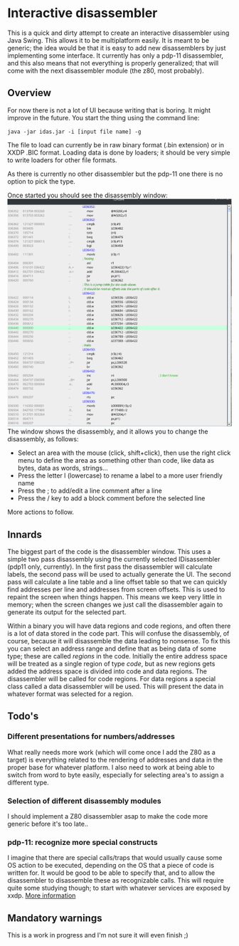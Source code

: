 # Interactive disassembler #

This is a quick and dirty attempt to create an interactive disassembler using Java Swing.
This allows it to be multiplatform easily. It is meant to be generic; the idea would be that
it is easy to add new disassemblers by just implementing some interface. It currently
has only a pdp-11 disassembler, and this also means that not everything is properly
generalized; that will come with the next disassembler module (the z80, most probably).

## Overview
For now there is not a lot of UI because writing that is boring. It might improve in the future.
You start the thing using the command line:

```aiignore
java -jar idas.jar -i [input file name] -g
```
The file to load can currently be in raw binary format (.bin extension) or in XXDP .BIC format. Loading
data is done by loaders; it should be very simple to write loaders for other file formats.

As there is currently no other disassembler but the pdp-11 one there is no option to pick the type.

Once started you should see the disassembly window:
![Initial window](./images/46265132835001.png)
The window shows the disassembly, and it allows you to change the disassembly, 
as follows:

* Select an area with the mouse (click, shift+click), then use the right 
  click menu to define the area as something other than code, like data 
  as bytes, data as words, strings...
* Press the letter l (lowercase) to rename a label to a more user friendly name
* Press the ; to add/edit a line comment after a line
* Press the / key to add a block comment before the selected line

More actions to follow.

## Innards
The biggest part of the code is the disassembler window. This uses a simple two 
pass disassembly using the currently selected IDisassembler (pdp11 only, currently).
In the first pass the disassembler will calculate labels, the second pass will
be used to actually generate the UI. The second pass will calculate a line table 
and a line offset table so that we can quickly find addresses per line and 
addresses from screen offsets. This is used to repaint the screen when 
things happen. This means we keep very little in memory; when the screen changes 
we just call the disassembler again to generate its output for the selected part.

Within a binary you will have data regions and code regions, and often there
is a lot of data stored in the code part. This will confuse the disassembly, 
of course, because it will disassemble the data leading to nonsense. To fix
this you can select an address range and define that as being data of some type;
these are called _regions_ in the code. Initially the entire address space will
be treated as a single region of type _code_, but as new regions gets added the
address space is divided into code and data regions.
The disassembler will be called for code regions. For data regions a special class
called a data disassembler will be used. This will present the data in whatever
format was selected for a region.

## Todo's

### Different presentations for numbers/addresses
What really needs more work (which will come once I add the Z80 as a target) is
everything related to the rendering of addresses and data in the proper base for
whatever platform. I also need to work at being able to switch from word to 
byte easily, especially for selecting area's to assign a different type.

### Selection of different disassembly modules
I should implement a Z80 disassembler asap to make the code more generic 
before it's too late..

### pdp-11: recognize more special constructs
I imagine that there are special calls/traps that would usually cause some
OS action to be executed, depending on the OS that a piece of code is written
for. It would be good to be able to specify that, and to allow the disassembler
to disassemble these as recognizable calls. This will require quite some studying
though; to start with whatever services are exposed by xxdp.
[More information](pdp11.md)

## Mandatory warnings
This is a work in progress and I'm not sure it will even finish ;)
